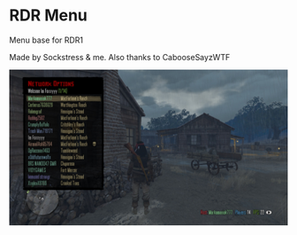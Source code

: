 # RDR Menu
Menu base for RDR1

Made by Sockstress & me. Also thanks to CabooseSayzWTF

![Screenshot](screenshot.png)
